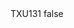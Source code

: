 <?xml version="1.0" encoding="UTF-8"?>
<CustomMetadata xmlns="http://soap.sforce.com/2006/04/metadata">
    <label>TXU131</label>
    <protected>false</protected>
</CustomMetadata>
